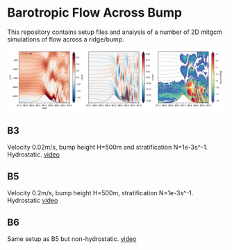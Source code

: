 Barotropic Flow Across Bump
===========================

This repository contains setup files and analysis of a number of 2D mitgcm simulations of flow across a ridge/bump.

![non-hydrostatic](analysis/fig/example_non-hydrostatic.png)

B3
--
Velocity 0.02m/s, bump height H=500m and stratification N=1e-3s^-1. Hydrostatic.
[video](https://vimeo.com/200936563)

B5
--
Velocity 0.2m/s, bump height H=500m, stratification N=1e-3s^-1. Hydrostatic
[video](https://vimeo.com/200271655)

B6
--
Same setup as B5 but non-hydrostatic.
[video](https://vimeo.com/200374154)
